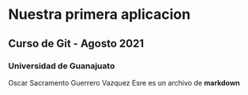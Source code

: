 # Nuestra primera aplicacion
## Curso de Git - Agosto 2021
### Universidad de Guanajuato
Oscar Sacramento Guerrero Vazquez
Esre es un archivo de **markdown**

